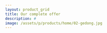 ```yaml
---
layout: product_grid
title: Our complete offer
description: #
image: /assets/p/products/home/02-gedong.jpg
---
```

